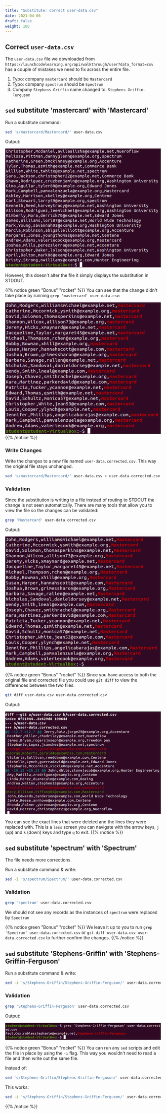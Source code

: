 ```yaml
---
title: "Substitute: Correct user-data.csv"
date: 2021-04-06
draft: false
weight: 100
---
```


## Correct `user-data.csv`

The `user-data.csv` file we downloaded from `https://launchcodelearning.org/api/walkthrough/user?data_format=csv` has a couple of mistakes we need to fix across the entire file.

1. Typo: company `mastercard` should be `Mastercard`
1. Typo: company `spectrum` should be `Spectrum`
1. Company `Stephens-Griffin` name changed to: `Stephens-Griffin-Ferguson`

## `sed` substitute 'mastercard' with 'Mastercard'

Run a substitute command:

```bash
sed 's/mastercard/Mastercard/' user-data.csv
```

Output:

![sed 's/mastercard/Mastercard/' user-data.csv output](pictures/sed-s-m-M.png?classes=border)

However, this doesn't alter the file it simply displays the substitution in STDOUT.

{{% notice green "Bonus" "rocket" %}}
You can see that the change didn't take place by running `grep 'mastercard' user-data.csv`:

![grep 'mastercard' user-data.csv output](pictures/grep-mastercard.png?classes=border)
{{% /notice %}}

### Write Changes

Write the changes to a new file named `user-data.corrected.csv`. This way the original file stays unchanged.

```bash
sed 's/mastercard/Mastercard/' user-data.csv > user-data.corrected.csv
```

### Validation

Since the substitution is writing to a file instead of routing to STDOUT the change is not seen automatically. There are many tools that allow you to view the file so the changes can be validated:

```bash
grep 'Mastercard' user-data.corrected.csv
```

Output:

![grep 'Mastercard' user-data.corrected.csv](pictures/grep-mastercard-corrected.png?classes=border)

{{% notice green "Bonus" "rocket" %}}
Since you have access to both the original file and corrected file you could use `git diff` to view the differences between the two files:

```bash
git diff user-data.csv user-data.corrected.csv
```

Output:

![git diff user-data.csv user-data.corrected.csv output](pictures/git-diff.png?classes=border)

You can see the exact lines that were deleted and the lines they were replaced with. This is a `less` screen you can navigate with the arrow keys, `j` (up) and `k` (down) keys and type `q` to exit. 
{{% /notice %}}

## `sed` substitute 'spectrum' with 'Spectrum'

The file needs more corrections.

Run a substitute command & write:

```bash
sed -i 's/spectrum/Spectrum/' user-data.corrected.csv
```

### Validation

```bash
grep 'spectrum' user-data.corrected.csv
```

We should not see any records as the instances of `spectrum` were replaced by `Spectrum`

{{% notice green "Bonus" "rocket" %}}
We leave it up to you to run `grep 'Spectrum' user-data.corrected.csv` or `git diff user-data.csv user-data.corrected.csv` to further confirm the changes.
{{% /notice %}}

## `sed` substitute 'Stephens-Griffin' with 'Stephens-Griffin-Ferguson'

Run a substitute command & write:

```bash
sed -i 's/Stephens-Griffin/Stephens-Griffin-Ferguson/' user-data.corrected.csv
```

### Validation

```bash
grep 'Stephens-Griffin-Ferguson' user-data.corrected.csv
```

Output:

![grep 'Stephens-Griffin-Ferguson' user-data.corrected.csv output](pictures/grep-stephens-griffin-ferguson.png?classes=border)

{{% notice green "Bonus" "rocket" %}}
You can run any `sed` scripts and edit the file in place by using the `-i` flag. This way you wouldn't need to read a file and then write out the same file.

Instead of:

```bash
sed 's/Stephens-Griffin/Stephens-Griffin-Ferguson/' user-data.corrected.csv > user-data.corrected.csv
```

This works:

```bash
sed -i 's/Stephens-Griffin/Stephens-Griffin-Ferguson/' user-data.corrected.csv
```
{{% /notice %}}
